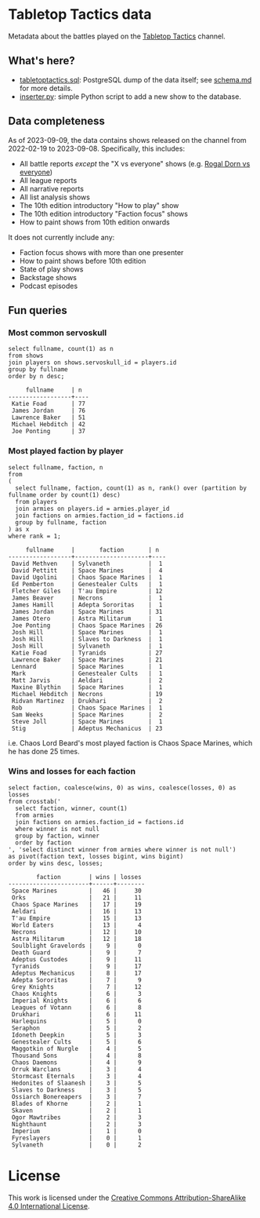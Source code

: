 # Tabletop Tactics data

Metadata about the battles played on the [Tabletop Tactics](https://tabletoptactics.tv/) channel.

## What's here?

* [tabletoptactics.sql](tabletoptactics.sql): PostgreSQL dump of the data itself; see [schema.md](schema.md) for more details.
* [inserter.py](inserter.py): simple Python script to add a new show to the database.

## Data completeness

As of 2023-09-09, the data contains shows released on the channel from 2022-02-19 to 2023-09-08. Specifically, this includes:

* All battle reports _except_ the "X vs everyone" shows (e.g. [Rogal Dorn vs everyone](https://tabletoptactics.tv/2023/02/22/the-rogal-dorn-vs-everyone-warhammer-40000-battle-report/))
* All league reports
* All narrative reports
* All list analysis shows
* The 10th edition introductory "How to play" show
* The 10th edition introductory "Faction focus" shows
* How to paint shows from 10th edition onwards

It does not currently include any:

* Faction focus shows with more than one presenter
* How to paint shows before 10th edition
* State of play shows
* Backstage shows
* Podcast episodes

## Fun queries

### Most common servoskull

```
select fullname, count(1) as n
from shows
join players on shows.servoskull_id = players.id
group by fullname
order by n desc;
```

```
     fullname     | n
------------------+----
 Katie Foad       | 77
 James Jordan     | 76
 Lawrence Baker   | 51
 Michael Hebditch | 42
 Joe Ponting      | 37
```

### Most played faction by player

```
select fullname, faction, n
from
(
  select fullname, faction, count(1) as n, rank() over (partition by fullname order by count(1) desc)
  from players
  join armies on players.id = armies.player_id
  join factions on armies.faction_id = factions.id
  group by fullname, faction
) as x
where rank = 1;
``` 

```
     fullname     |       faction       | n
------------------+---------------------+----
 David Methven    | Sylvaneth           |  1
 David Pettitt    | Space Marines       |  4
 David Ugolini    | Chaos Space Marines |  1
 Ed Pemberton     | Genestealer Cults   |  1
 Fletcher Giles   | T'au Empire         | 12
 James Beaver     | Necrons             |  1
 James Hamill     | Adepta Sororitas    |  1
 James Jordan     | Space Marines       | 31
 James Otero      | Astra Militarum     |  1
 Joe Ponting      | Chaos Space Marines | 26
 Josh Hill        | Space Marines       |  1
 Josh Hill        | Slaves to Darkness  |  1
 Josh Hill        | Sylvaneth           |  1
 Katie Foad       | Tyranids            | 27
 Lawrence Baker   | Space Marines       | 21
 Lennard          | Space Marines       |  1
 Mark             | Genestealer Cults   |  1
 Matt Jarvis      | Aeldari             |  2
 Maxine Blythin   | Space Marines       |  1
 Michael Hebditch | Necrons             | 19
 Ridvan Martinez  | Drukhari            |  2
 Rob              | Chaos Space Marines |  1
 Sam Weeks        | Space Marines       |  2
 Steve Joll       | Space Marines       |  1
 Stig             | Adeptus Mechanicus  | 23
```

i.e. Chaos Lord Beard's most played faction is Chaos Space Marines, which he has done 25 times.

### Wins and losses for each faction

```
select faction, coalesce(wins, 0) as wins, coalesce(losses, 0) as losses
from crosstab('
  select faction, winner, count(1)
  from armies
  join factions on armies.faction_id = factions.id
  where winner is not null
  group by faction, winner
  order by faction
', 'select distinct winner from armies where winner is not null')
as pivot(faction text, losses bigint, wins bigint)
order by wins desc, losses;
```

```
        faction        | wins | losses
-----------------------+------+--------
 Space Marines         |   46 |     30
 Orks                  |   21 |     11
 Chaos Space Marines   |   17 |     19
 Aeldari               |   16 |     13
 T'au Empire           |   15 |     13
 World Eaters          |   13 |      4
 Necrons               |   12 |     10
 Astra Militarum       |   12 |     18
 Soulblight Gravelords |    9 |      0
 Death Guard           |    9 |      7
 Adeptus Custodes      |    9 |     11
 Tyranids              |    9 |     17
 Adeptus Mechanicus    |    8 |     17
 Adepta Sororitas      |    7 |      9
 Grey Knights          |    7 |     12
 Chaos Knights         |    6 |      3
 Imperial Knights      |    6 |      6
 Leagues of Votann     |    6 |      8
 Drukhari              |    6 |     11
 Harlequins            |    5 |      0
 Seraphon              |    5 |      2
 Idoneth Deepkin       |    5 |      3
 Genestealer Cults     |    5 |      6
 Maggotkin of Nurgle   |    4 |      5
 Thousand Sons         |    4 |      8
 Chaos Daemons         |    4 |      9
 Orruk Warclans        |    3 |      4
 Stormcast Eternals    |    3 |      4
 Hedonites of Slaanesh |    3 |      5
 Slaves to Darkness    |    3 |      5
 Ossiarch Bonereapers  |    3 |      7
 Blades of Khorne      |    2 |      1
 Skaven                |    2 |      1
 Ogor Mawtribes        |    2 |      3
 Nighthaunt            |    2 |      3
 Imperium              |    1 |      0
 Fyreslayers           |    0 |      1
 Sylvaneth             |    0 |      2
```

# License

This work is licensed under the [Creative Commons Attribution-ShareAlike 4.0 International License](http://creativecommons.org/licenses/by-sa/4.0/).

